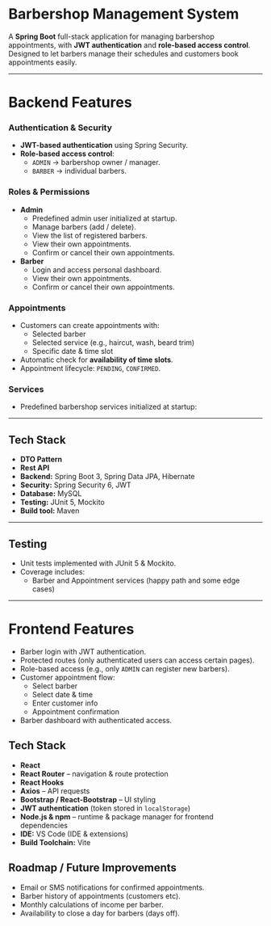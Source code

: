 # Barbershop Management System

A **Spring Boot** full-stack application for managing barbershop appointments, with **JWT authentication** and **role-based access control**.  
Designed to let barbers manage their schedules and customers book appointments easily.

---

# Backend Features

###  Authentication & Security
- **JWT-based authentication** using Spring Security.
- **Role-based access control**:
  - `ADMIN` → barbershop owner / manager.
  - `BARBER` → individual barbers.

###  Roles & Permissions
- **Admin**
  - Predefined admin user initialized at startup.
  - Manage barbers (add / delete).
  - View the list of registered barbers.
  - View their own appointments.
  - Confirm or cancel their own appointments.
- **Barber**
  - Login and access personal dashboard.
  - View their own appointments.
  - Confirm or cancel their own appointments.

### Appointments
- Customers can create appointments with:
  - Selected barber
  - Selected service (e.g., haircut, wash, beard trim)
  - Specific date & time slot
- Automatic check for **availability of time slots**.
- Appointment lifecycle: `PENDING`, `CONFIRMED`.

### Services
- Predefined barbershop services initialized at startup:
  
---

## Tech Stack

- **DTO Pattern**
- **Rest API**
- **Backend:** Spring Boot 3, Spring Data JPA, Hibernate  
- **Security:** Spring Security 6, JWT 
- **Database:** MySQL  
- **Testing:** JUnit 5, Mockito  
- **Build tool:** Maven  

---

## Testing
- Unit tests implemented with JUnit 5 & Mockito.
- Coverage includes:
  - Barber and Appointment services (happy path and some edge cases)

---

# Frontend Features

- Barber login with JWT authentication.
- Protected routes (only authenticated users can access certain pages).
- Role-based access (e.g., only `ADMIN` can register new barbers).
- Customer appointment flow:
  - Select barber
  - Select date & time
  - Enter customer info
  - Appointment confirmation
- Barber dashboard with authenticated access.

## Tech Stack
- **React** 
- **React Router** – navigation & route protection
- **React Hooks**
- **Axios** – API requests  
- **Bootstrap / React-Bootstrap** – UI styling  
- **JWT authentication** (token stored in `localStorage`)
- **Node.js & npm** – runtime & package manager for frontend dependencies
- **IDE:** VS Code (IDE & extensions)
- **Build Toolchain:** Vite

## Roadmap / Future Improvements

- Email or SMS notifications for confirmed appointments.
- Barber history of appointments (customers etc).
- Monthly calculations of income per barber.
- Availability to close a day for barbers (days off).





